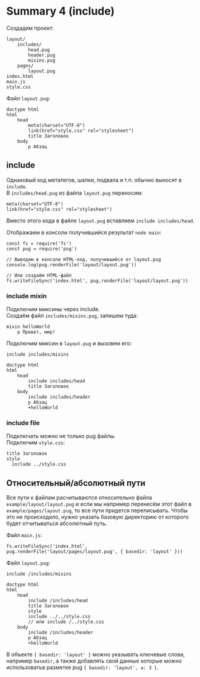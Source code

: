 # Summary 4 (include)
Создадим проект:

    layout/
        includes/
            head.pug
            header.pug
            mixins.pug
        pages/
            layout.pug
    index.html
    main.js
    style.css

Файл `layout.pug`:

    doctype html
    html
        head
            meta(charset="UTF-8")
            link(href="style.css" rel="stylesheet")
            title Заголовок
        body
            p Абзац

## include
Однаковый код метатегов, шапки, подвала и т.п. обычно выносят в `include`.  
В `includes/head.pug` из файла `layout.pug` переносим:

    meta(charset="UTF-8")
    link(href="style.css" rel="stylesheet")

Вместо этого кода в файле `layout.pug` вставляем `include includes/head`.

Отображаем в консоли получившийся результат `node main`:

    const fs = require('fs')
    const pug = require('pug')

    // Выводим в консоли HTML-код, получившийся от layout.pug
    console.log(pug.renderFile('layout/layout.pug'))

    // Или создаём HTML-файл
    fs.writeFileSync('index.html', pug.renderFile('layout/layout.pug'))

### include mixin
Подключим миксины через include.  
Создаём файл `includes/mixins.pug`, запишем туда:

    mixin helloWorld
        p Привет, мир!

Подключим миксин в `layout.pug` и вызовем его:

    include includes/mixins

    doctype html
    html
        head
            include includes/head
            title Заголовок
        body
            include includes/header
            p Абзац
            +helloWorld

### include file
Подключать можно не только pug файлы.  
Подключим `style.css`:

    title Заголовок
    style
      include ../style.css

## Относительный/абсолютный пути
Все пути к файлам расчитываются относительно файла `example/layout/layout.pug` и если мы например перенесём этот файл в `example/pages/layout.pug`, то все пути придется переписывать. Чтобы это не происходило, нужно указать базовую директорию от которого будет отчитываться абсолютный путь.

Файл `main.js`:

    fs.writeFileSync('index.html', pug.renderFile('layout/pages/layout.pug', { basedir: 'layout' }))

Файл `layout.pug`:

    include /includes/mixins

    doctype html
    html
        head
            include /includes/head
            title Заголовок
            style
            include ../../style.css
            // или include /../style.css
        body
            include /includes/header
            p Абзац
            +helloWorld

В объекте `{ basedir: 'layout' }` можно указывать ключевые слова, например `basedir`, а также добавлять свой данные которые можно использоватьв разметке pug `{ basedir: 'layout', a: 3 }`.
